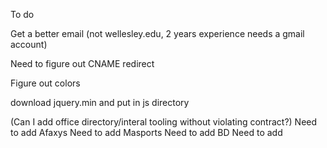To do

Get a better email (not wellesley.edu, 2 years experience needs a gmail account)

Need to figure out CNAME redirect

Figure out colors

download jquery.min and put in js directory

(Can I add office directory/interal tooling without violating contract?)
Need to add Afaxys
Need to add Masports
Need to add BD
Need to add 
